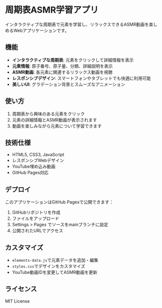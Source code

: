 # 周期表ASMR学習アプリ

インタラクティブな周期表で元素を学習し、リラックスできるASMR動画を楽しめるWebアプリケーションです。

## 機能

- **インタラクティブな周期表**: 元素をクリックして詳細情報を表示
- **元素情報**: 原子番号、原子量、分類、詳細説明を表示
- **ASMR動画**: 各元素に関連するリラックス動画を視聴
- **レスポンシブデザイン**: スマートフォンやタブレットでも快適に利用可能
- **美しいUI**: グラデーション背景とスムーズなアニメーション

## 使い方

1. 周期表から興味のある元素をクリック
2. 元素の詳細情報とASMR動画が表示されます
3. 動画を楽しみながら元素について学習できます

## 技術仕様

- HTML5, CSS3, JavaScript
- レスポンシブWebデザイン
- YouTube埋め込み動画
- GitHub Pages対応

## デプロイ

このアプリケーションはGitHub Pagesで公開できます：

1. GitHubリポジトリを作成
2. ファイルをアップロード
3. Settings > Pages でソースをmainブランチに設定
4. 公開されたURLでアクセス

## カスタマイズ

- `elements-data.js`で元素データを追加・編集
- `styles.css`でデザインをカスタマイズ
- YouTube動画IDを変更してASMR動画を更新

## ライセンス

MIT License